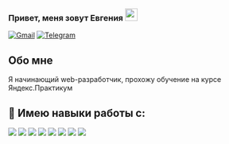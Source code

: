 ### Привет, меня зовут Евгения <img src="https://media.giphy.com/media/hvRJCLFzcasrR4ia7z/giphy.gif" width="25px">
<a href="mailto:evgeniiaanikeeva@gmail.com">![Gmail](https://img.shields.io/badge/Gmail-evgeniiaanikeeva@gmail.com-informational?style=flat&logo=gmail&logoColor=white&labelColor=D14836)</a> <a href="https://t.me/Evgeniia_Anikeeva">![Telegram](https://img.shields.io/badge/Telegram-blog-informational?style=flat&logo=telegram&logoColor=white)</a>


## Обо мне
Я начинающий web-разработчик, прохожу обучение на курсе Яндекс.Практикум

## 🔧 Имею навыки работы с:
![](https://img.shields.io/badge/JavaScript-informational?style=flat&logo=javascript&logoColor=%23F7DF1E&color=grey)
![](https://img.shields.io/badge/-React-informational?style=flat&logo=react&logoColor=61DBFB&color=grey)
![](https://img.shields.io/badge/-CSS3-informational?style=flat&logo=css3&logoColor=white&color=2965f1)
![](https://img.shields.io/badge/-HTML5-informational?style=flat&logo=html5&logoColor=white&color=e34c26)
![](https://img.shields.io/badge/node.js-informational?style=flat&logo=node.js&logoColor=white)
![](https://img.shields.io/badge/mongodb-informational?style=flat&logo=mongodb&logoColor=47A248)
![](https://img.shields.io/badge/figma-informational?style=flat&logo=figma&logoColor=F24E1E)
![](https://img.shields.io/badge/git-informational?style=flat&logo=git&logoColor=white)
